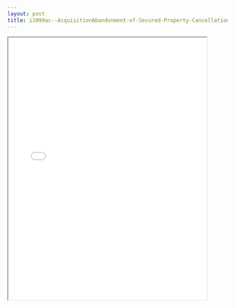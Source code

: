 ```yaml
---
layout: post
title: i1099ac--AcquisitionAbandonment-of-Secured-Property-Cancellation-of-Debt
---
```


<div class="pdf-container">
<iframe src="/ea//_pdf-2-md/i1099ac--AcquisitionAbandonment-of-Secured-Property-Cancellation-of-Debt.pdf" height="600" width="90%" allowFullScreen="true"></iframe>
</div>

